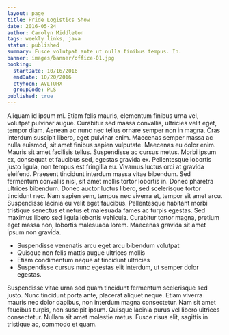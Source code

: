 ```yaml
---
layout: page
title: Pride Logistics Show
date: 2016-05-24
author: Carolyn Middleton
tags: weekly links, java
status: published
summary: Fusce volutpat ante ut nulla finibus tempus. In.
banner: images/banner/office-01.jpg
booking:
  startDate: 10/16/2016
  endDate: 10/20/2016
  ctyhocn: AVLTUHX
  groupCode: PLS
published: true
---
```

Aliquam id ipsum mi. Etiam felis mauris, elementum finibus urna vel, volutpat pulvinar augue. Curabitur sed massa convallis, ultricies velit eget, tempor diam. Aenean ac nunc nec tellus ornare semper non in magna. Cras interdum suscipit libero, eget pulvinar enim. Maecenas semper massa ac nulla euismod, sit amet finibus sapien vulputate. Maecenas eu dolor enim. Mauris sit amet facilisis tellus. Suspendisse ac cursus metus. Morbi ipsum ex, consequat et faucibus sed, egestas gravida ex. Pellentesque lobortis justo ligula, non tempus est fringilla eu. Vivamus luctus orci at gravida eleifend. Praesent tincidunt interdum massa vitae bibendum.
Sed fermentum convallis nisl, sit amet mollis tortor lobortis in. Donec pharetra ultrices bibendum. Donec auctor luctus libero, sed scelerisque tortor tincidunt nec. Nam sapien sem, tempus nec viverra et, tempor sit amet arcu. Suspendisse lacinia eu velit eget faucibus. Pellentesque habitant morbi tristique senectus et netus et malesuada fames ac turpis egestas. Sed maximus libero sed ligula lobortis vehicula. Curabitur tortor magna, pretium eget massa non, lobortis malesuada lorem. Maecenas gravida sit amet ipsum non gravida.

* Suspendisse venenatis arcu eget arcu bibendum volutpat
* Quisque non felis mattis augue ultrices mollis
* Etiam condimentum neque at tincidunt ultricies
* Suspendisse cursus nunc egestas elit interdum, ut semper dolor egestas.

Suspendisse vitae urna sed quam tincidunt fermentum scelerisque sed justo. Nunc tincidunt porta ante, placerat aliquet neque. Etiam viverra mauris nec dolor dapibus, non interdum magna consectetur. Nam sit amet faucibus turpis, non suscipit ipsum. Quisque lacinia purus vel libero ultrices consectetur. Nullam sit amet molestie metus. Fusce risus elit, sagittis in tristique ac, commodo et quam.
